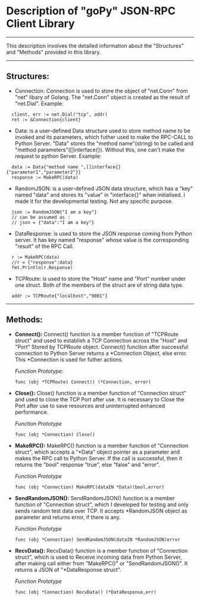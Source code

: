 # **Description of "goPy" JSON-RPC Client Library**
---

This description involves the detailed information about the "Structures" and "Methods" provided in this library.

---

  ## Structures:
  * Connection: Connection is used to store the object of "net.Conn" from "net" libary of Golang. The "net.Conn" object is created as the result of "net.Dial".
  Example:
  ```
    client, err := net.Dial("tcp", addr)
    ret := &Connection{client}
  ```

  * Data: is a user-defined Data structure used to store method name to be invoked and its parameters, which futher used to make the RPC-CALL to Python Server. "Data" stores the "method name"(string) to be called and "method parameters"([]interface{}). Without this, one can't make the request to python Server.
  Example:
  ```
    data := Data{"method name ",[]interface{}{"parameter1","parameter2"}}
    response := MakeRPC(data)
  ```

  * RandomJSON: is a user-defined JSON data structure, which has a "key" named "data" and stores its "value" in "interface{}" when initialised. I made it for the developmental testing. Not any specific purpose.
  ```
    json := RandomJSON{"I am a key"}
    // can be assumed as :
    // json = {"data":"I am a key"}
  ```

* DataResponse: is used to store the JSON response coming from Python server. It has key named "response" whose value is the corresponding "result" of the RPC Call.
```
  r := MakeRPC(data)
  //r = {"response":data}
  fmt.Println(r.Response)
```

* TCPRoute: is used to store the "Host" name and "Port" number under one struct. Both of the members of the struct are of string data type.
```
  addr := TCPRoute{"localhost","9001"}
```
---
## Methods:
* **Connect():** Connect() function is a member function of "TCPRoute struct" and used to establish a TCP Connection across the "Host" and "Port" Stored by TCPRoute object. Connect() function after successful connection to Python Server returns a *Connection Object, else error. This *Connection is used for futher actions.

  *Function Prototype:*

  ```func (obj *TCPRoute) Connect() (*Connection, error)```
* **Close():** Close() function is a member function of "Connection struct" and used to close the TCP Port after use. It is necessary to Close the Port after use to save resources and uninterrupted enhanced performance.

  *Function Prototype*

  ```func (obj *Connection) Close()```

* **MakeRPC():** MakeRPC() function is a member function of "Connection struct", which accepts a "*Data" object pointer as a parameter and makes the RPC call to Python Server. If the call is successful, then it returns the "bool" response "true", else "false" and "error".

  *Function Prototype*

  ```func (obj *Connection) MakeRPC(dataIN *Data)(bool,error)```

* **SendRandomJSON():** SendRandomJSON() function is a member function of "Connection struct", which I developed for testing and only sends random test data over TCP. It accepts *RandomJSON object as parameter and returns error, if there is any.

  *Function Prototype*

  ```func (obj *Connection) SendRandomJSON(dataIN *RandomJSON)error```

* **RecvData():** RecvData() function is a member function of "Connection struct", which is used to Receive incoming data from Python Server, after making call either from "MakeRPC()" or "SendRandomJSON()". It returns a JSON of "*DataResponse struct".

  *Function Prototype*

  ```func (obj *Connection) RecvData() (*DataResponse,err)```
